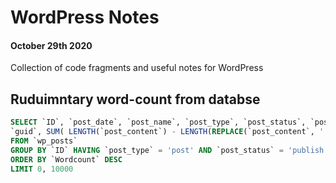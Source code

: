# WordPress Notes
#### October 29th 2020

Collection of code fragments and useful notes for WordPress

## Ruduimntary word-count from databse

```sql
SELECT `ID`, `post_date`, `post_name`, `post_type`, `post_status`, `post_title`, 
`guid`, SUM( LENGTH(`post_content`) - LENGTH(REPLACE(`post_content`, ' ', '')) + 1 ) AS 'Wordcount' 
FROM `wp_posts` 
GROUP BY `ID` HAVING `post_type` = 'post' AND `post_status` = 'publish' 
ORDER BY `Wordcount` DESC 
LIMIT 0, 10000
```

